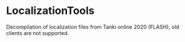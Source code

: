 # LocalizationTools
Decompilation of localization files from Tanki online 2020 (FLASH), old clients are not supported.
